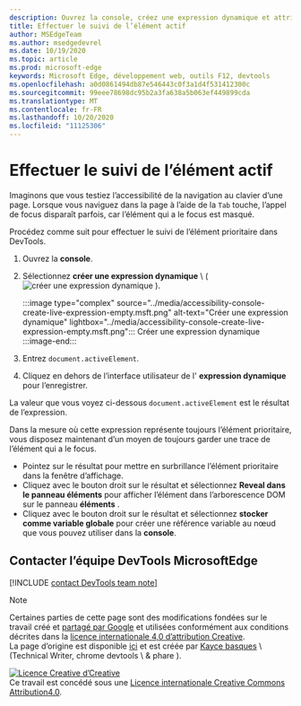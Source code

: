 ```yaml
---
description: Ouvrez la console, créez une expression dynamique et attribuez à l’expression la valeur document. activeElement.
title: Effectuer le suivi de l’élément actif
author: MSEdgeTeam
ms.author: msedgedevrel
ms.date: 10/19/2020
ms.topic: article
ms.prod: microsoft-edge
keywords: Microsoft Edge, développement web, outils F12, devtools
ms.openlocfilehash: a0d0861494db87e546443c0f3a1d4f531412300c
ms.sourcegitcommit: 99eee78698dc95b2a3fa638a5b063ef449899cda
ms.translationtype: MT
ms.contentlocale: fr-FR
ms.lasthandoff: 10/20/2020
ms.locfileid: "11125306"
---
```

<!-- Copyright Kayce Basques 

   Licensed under the Apache License, Version 2.0 (the "License");
   you may not use this file except in compliance with the License.
   You may obtain a copy of the License at

       https://www.apache.org/licenses/LICENSE-2.0

   Unless required by applicable law or agreed to in writing, software
   distributed under the License is distributed on an "AS IS" BASIS,
   WITHOUT WARRANTIES OR CONDITIONS OF ANY KIND, either express or implied.
   See the License for the specific language governing permissions and
   limitations under the License.  -->  

# Effectuer le suivi de l’élément actif  

Imaginons que vous testiez l’accessibilité de la navigation au clavier d’une page.  Lorsque vous naviguez dans la page à l’aide de la `Tab` touche, l’appel de focus disparaît parfois, car l’élément qui a le focus est masqué.  

Procédez comme suit pour effectuer le suivi de l’élément prioritaire dans DevTools.  

1.  Ouvrez la **console**.  
1.  Sélectionnez **créer une expression dynamique** \ ( ![ créer une expression dynamique ][ImageCreateIcon] \).  
    
    :::image type="complex" source="../media/accessibility-console-create-live-expression-empty.msft.png" alt-text="Créer une expression dynamique" lightbox="../media/accessibility-console-create-live-expression-empty.msft.png":::
       Créer une expression dynamique  
    :::image-end:::  
    
1.  Entrez `document.activeElement`.  
1.  Cliquez en dehors de l’interface utilisateur de l' **expression dynamique** pour l’enregistrer.  
    
La valeur que vous voyez ci-dessous `document.activeElement` est le résultat de l’expression.  

Dans la mesure où cette expression représente toujours l’élément prioritaire, vous disposez maintenant d’un moyen de toujours garder une trace de l’élément qui a le focus.  

*   Pointez sur le résultat pour mettre en surbrillance l’élément prioritaire dans la fenêtre d’affichage.  
*   Cliquez avec le bouton droit sur le résultat et sélectionnez **Reveal dans le panneau éléments** pour afficher l’élément dans l’arborescence DOM sur le panneau **éléments** .  
*   Cliquez avec le bouton droit sur le résultat et sélectionnez **stocker comme variable globale** pour créer une référence variable au nœud que vous pouvez utiliser dans la **console**.  

## Contacter l’équipe DevTools MicrosoftEdge  

[!INCLUDE [contact DevTools team note](../includes/contact-devtools-team-note.md)]  

<!-- image links -->  

[ImageCreateIcon]: ../media/create-live-expression-icon.msft.png  

<!-- links -->  

> [!NOTE]
> Certaines parties de cette page sont des modifications fondées sur le travail créé et [partagé par Google][GoogleSitePolicies] et utilisées conformément aux conditions décrites dans la [licence internationale 4,0 d’attribution Creative][CCA4IL].  
> La page d’origine est disponible [ici](https://developers.google.com/web/tools/chrome-devtools/accessibility/focus) et est créée par [Kayce basques][KayceBasques] \ (Technical Writer, chrome devtools \ & phare \).  

[![Licence Creative d’Creative][CCby4Image]][CCA4IL]  
Ce travail est concédé sous une [Licence internationale Creative Commons Attribution4.0][CCA4IL].  

[CCA4IL]: https://creativecommons.org/licenses/by/4.0  
[CCby4Image]: https://i.creativecommons.org/l/by/4.0/88x31.png  
[GoogleSitePolicies]: https://developers.google.com/terms/site-policies  
[KayceBasques]: https://developers.google.com/web/resources/contributors/kaycebasques  
